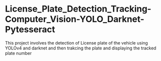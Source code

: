 # License_Plate_Detection_Tracking-Computer_Vision-YOLO_Darknet-Pytesseract

This project involves the detection of License plate of the vehicle using YOLOv4 and darknet and
then trakcing the plate and displaying the tracked plate number
